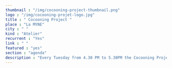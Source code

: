 ```yaml
---
thumbnail : "/img/cocooning-project-thumbnail.png"
logo : "/img/cocooning-projet-logo.jpg"
title : " Cocooning Project "
place : "La MYNE"
city : " "
kind : "Atelier"
recurrent : "Yes"
link : " "
featured : "yes"
section : "agenda"
description : "Every Tuesday from 4.30 PM to 5.30PM the Cocooning Project session are time and space dedicated to the projects yet supported by la MYNE or to come in order to meet around issues that require to be tackle in groups and-or with specific knowledge or know-how. It's peer-to-peer 'office hours'."
---
```

